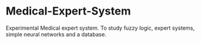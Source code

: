 # Medical-Expert-System
Experimental Medical expert system. To study fuzzy logic, expert systems, simple neural networks and a database.

